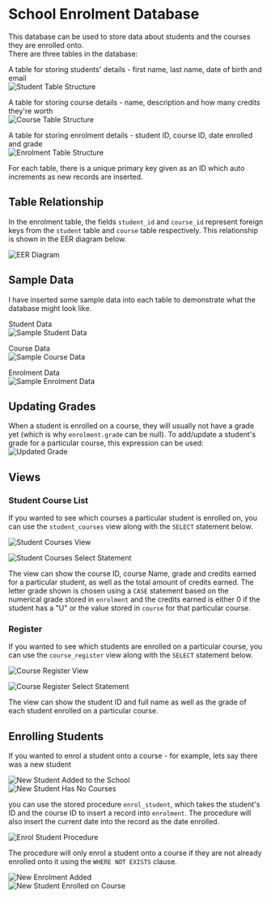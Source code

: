 # School Enrolment Database

This database can be used to store data about students and the courses they are enrolled onto.\
There are three tables in the database:

A table for storing students' details - first name, last name, date of birth and email\
![Student Table Structure](Screenshots/student_structure.png)

A table for storing course details - name, description and how many credits they're worth\
![Course Table Structure](Screenshots/course_structure.png)

A table for storing enrolment details - student ID, course ID, date enrolled and grade\
![Enrolment Table Structure](Screenshots/enrolment_structure.png)

For each table, there is a unique primary key given as an ID which auto increments as new records are inserted.

## Table Relationship

In the enrolment table, the fields `student_id` and `course_id` represent foreign keys from the `student` table and `course` table respectively. This relationship is shown in the EER diagram below.

![EER Diagram](Screenshots/eer.png)

## Sample Data

I have inserted some sample data into each table to demonstrate what the database might look like.

Student Data\
![Sample Student Data](Screenshots/student_data.png)

Course Data\
![Sample Course Data](Screenshots/course_data.png)

Enrolment Data\
![Sample Enrolment Data](Screenshots/enrolment_data.png)

## Updating Grades

When a student is enrolled on a course, they will usually not have a grade yet (which is why `enrolment.grade` can be null). To add/update a student's grade for a particular course, this expression can be used:\
![Updated Grade](Screenshots/update_grade.png)

## Views

### Student Course List

If you wanted to see which courses a particular student is enrolled on, you can use the `student_courses` view along with the `SELECT` statement below.

![Student Courses View](Screenshots/student_courses.png)

![Student Courses Select Statement](Screenshots/student_courses_select.png)

The view can show the course ID, course Name, grade and credits earned for a particular student, as well as the total amount of credits earned. The letter grade shown is chosen using a `CASE` statement based on the numerical grade stored in `enrolment` and the credits earned is either 0 if the student has a "U" or the value stored in `course` for that particular course.

### Register

If you wanted to see which students are enrolled on a particular course, you can use the `course_register` view along with the `SELECT` statement below.

![Course Register View](Screenshots/course_register.png)

![Course Register Select Statement](Screenshots/course_register_select.png)

The view can show the student ID and full name as well as the grade of each student enrolled on a particular course.

## Enrolling Students

If you wanted to enrol a student onto a course - for example, lets say there was a new student

![New Student Added to the School](Screenshots/new_student.png)\
![New Student Has No Courses](Screenshots/new_student_courses1.png)

you can use the stored procedure `enrol_student`, which takes the student's ID and the course ID to insert a record into `enrolment`. The procedure will also insert the current date into the record as the date enrolled.

![Enrol Student Procedure](Screenshots/enrol_student.png)

The procedure will only enrol a student onto a course if they are not already enrolled onto it using the `WHERE NOT EXISTS` clause.

![New Enrolment Added](Screenshots/new_enrolment.png)\
![New Student Enrolled on Course](Screenshots/new_student_courses2.png)
